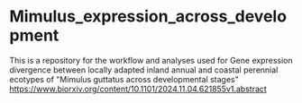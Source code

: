 # Mimulus_expression_across_development
This is a repository for the workflow and analyses used for Gene expression divergence between locally adapted inland annual and coastal perennial ecotypes of "Mimulus guttatus across developmental stages" https://www.biorxiv.org/content/10.1101/2024.11.04.621855v1.abstract

